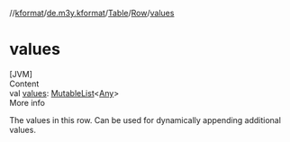 //[kformat](../../../index.md)/[de.m3y.kformat](../../index.md)/[Table](../index.md)/[Row](index.md)/[values](values.md)



# values  
[JVM]  
Content  
val [values](values.md): [MutableList](https://kotlinlang.org/api/latest/jvm/stdlib/kotlin.collections/-mutable-list/index.html)<[Any](https://kotlinlang.org/api/latest/jvm/stdlib/kotlin/-any/index.html)>  
More info  


The values in this row. Can be used for dynamically appending additional values.

  



